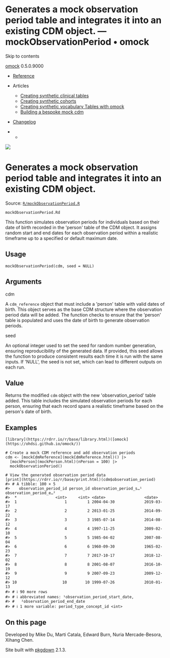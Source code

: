 # Generates a mock observation period table and integrates it into an existing CDM object. — mockObservationPeriod • omock

Skip to contents

[omock](../index.html) 0.5.0.9000

  * [Reference](../reference/index.html)
  * Articles
    * [Creating synthetic clinical tables](../articles/a01_Creating_synthetic_clinical_tables.html)
    * [Creating synthetic cohorts](../articles/a02_Creating_synthetic_cohorts.html)
    * [Creating synthetic vocabulary Tables with omock](../articles/a03_Creating_a_synthetic_vocabulary.html)
    * [Building a bespoke mock cdm](../articles/a04_Building_a_bespoke_mock_cdm.html)
  * [Changelog](../news/index.html)


  *   * [](https://github.com/ohdsi/omock/)



![](../logo.png)

# Generates a mock observation period table and integrates it into an existing CDM object.

Source: [`R/mockObservationPeriod.R`](https://github.com/ohdsi/omock/blob/main/R/mockObservationPeriod.R)

`mockObservationPeriod.Rd`

This function simulates observation periods for individuals based on their date of birth recorded in the 'person' table of the CDM object. It assigns random start and end dates for each observation period within a realistic timeframe up to a specified or default maximum date.

## Usage
    
    
    mockObservationPeriod(cdm, seed = NULL)

## Arguments

cdm
    

A `cdm_reference` object that must include a 'person' table with valid dates of birth. This object serves as the base CDM structure where the observation period data will be added. The function checks to ensure that the 'person' table is populated and uses the date of birth to generate observation periods.

seed
    

An optional integer used to set the seed for random number generation, ensuring reproducibility of the generated data. If provided, this seed allows the function to produce consistent results each time it is run with the same inputs. If 'NULL', the seed is not set, which can lead to different outputs on each run.

## Value

Returns the modified `cdm` object with the new 'observation_period' table added. This table includes the simulated observation periods for each person, ensuring that each record spans a realistic timeframe based on the person's date of birth.

## Examples
    
    
    [library](https://rdrr.io/r/base/library.html)([omock](https://ohdsi.github.io/omock/))
    
    # Create a mock CDM reference and add observation periods
    cdm <- [mockCdmReference](mockCdmReference.html)() |>
      [mockPerson](mockPerson.html)(nPerson = 100) |>
      mockObservationPeriod()
    
    # View the generated observation period data
    [print](https://rdrr.io/r/base/print.html)(cdm$observation_period)
    #> # A tibble: 100 × 5
    #>    observation_period_id person_id observation_period_s…¹ observation_period_e…²
    #>  *                 <int>     <int> <date>                 <date>                
    #>  1                     1         1 2004-04-30             2019-03-17            
    #>  2                     2         2 2013-01-25             2014-09-22            
    #>  3                     3         3 1985-07-14             2014-08-12            
    #>  4                     4         4 1997-11-25             2009-02-10            
    #>  5                     5         5 1985-04-02             2007-08-04            
    #>  6                     6         6 1960-09-30             1965-02-23            
    #>  7                     7         7 2017-10-17             2018-12-02            
    #>  8                     8         8 2001-08-07             2016-10-19            
    #>  9                     9         9 2007-09-23             2009-12-12            
    #> 10                    10        10 1999-07-26             2010-01-13            
    #> # ℹ 90 more rows
    #> # ℹ abbreviated names: ¹​observation_period_start_date,
    #> #   ²​observation_period_end_date
    #> # ℹ 1 more variable: period_type_concept_id <int>
    

## On this page

Developed by Mike Du, Marti Catala, Edward Burn, Nuria Mercade-Besora, Xihang Chen.

Site built with [pkgdown](https://pkgdown.r-lib.org/) 2.1.3.
